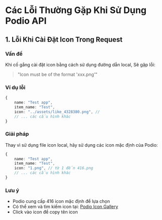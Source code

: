 # Các Lỗi Thường Gặp Khi Sử Dụng Podio API

## 1. Lỗi Khi Cài Đặt Icon Trong Request

### Vấn đề
Khi cố gắng cài đặt icon bằng cách sử dụng đường dẫn local, Sẽ gặp lỗi:
> "Icon must be of the format 'xxx.png'"

### Ví dụ lỗi
```typescript
{
    name: "Test app",
    item_name: "Test",
    icon: "../assets/like_4328380.png", // 
    // ... các cấu hình khác
}
```

### Giải pháp
Thay vì sử dụng file icon local, hãy sử dụng các icon mặc định của Podio:

```typescript
{
    name: "Test app",
    item_name: "Test",
    icon: "1.png", // từ 1 đến 416.png
    // ... các cấu hình khác
}
```

### Lưu ý
- Podio cung cấp 416 icon mặc định để lựa chọn
- Có thể xem và tìm kiếm icon tại: [Podio Icon Gallery](https://podio-icon.tiiny.site)
- Click vào icon để copy tên icon


